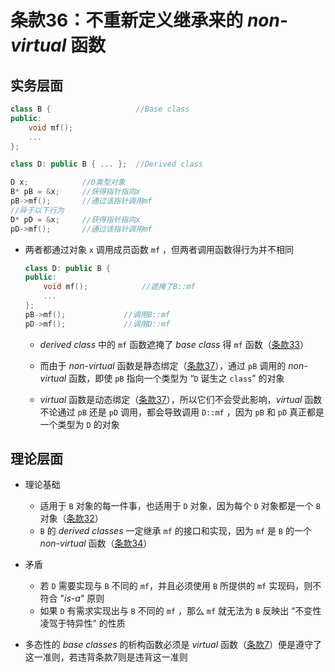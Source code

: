 # 条款36：不重新定义继承来的 $non$-$virtual$ 函数

## 实务层面

```C++
class B {					//Base class
public:
    void mf();
    ...
};

class D: public B { ... };	//Derived class

D x;			//D类型对象
B* pB = &x;		//获得指针指向x
pB->mf();		//通过该指针调用mf
//异于以下行为
D* pD = &x;		//获得指针指向x
pD->mf();		//通过该指针调用mf
```

+ 两者都通过对象 `x` 调用成员函数 `mf` ，但两者调用函数得行为并不相同

  ```C++
  class D: public B {
  public:
      void mf();			//遮掩了B::mf
      ...
  };
  pB->mf();				//调用B::mf
  pD->mf();				//调用D::mf
  ```

  + $derived\ class$ 中的 `mf` 函数遮掩了 $base\ class$ 得 `mf` 函数（[条款33](条款33：避免遮掩继承而来的名称.md)）
  + 而由于 $non$-$virtual$ 函数是静态绑定（[条款37]()），通过 `pB` 调用的 $non$-$virtual$ 函数，即使 `pB` 指向一个类型为 “`D` 诞生之 `class`” 的对象

  + $virtual$ 函数是动态绑定（[条款37]()），所以它们不会受此影响，$virtual$ 函数不论通过 `pB` 还是 `pD` 调用，都会导致调用 `D::mf` ，因为 `pB` 和 `pD` 真正都是一个类型为 `D` 的对象



## 理论层面

+ 理论基础
  + 适用于 `B` 对象的每一件事，也适用于 `D` 对象，因为每个 `D` 对象都是一个 `B` 对象（[条款32](条款32：确定public继承塑模出is-a关系.md)）
  + `B` 的 $derived\ classes$ 一定继承 `mf` 的接口和实现，因为 `mf` 是 `B` 的一个 $non$-$virtual$ 函数（[条款34](条款34：区分接口继承和实现继承.md)）

+ 矛盾
  + 若 `D` 需要实现与 `B` 不同的 `mf`，并且必须使用 `B` 所提供的 `mf` 实现码，则不符合 "$is$-$a$" 原则
  + 如果 `D` 有需求实现出与 `B` 不同的 `mf` ，那么 `mf` 就无法为 `B` 反映出 “不变性凌驾于特异性” 的性质
+ 多态性的 $base\ classes$ 的析构函数必须是 $virtual$ 函数（[条款7](F:\滔天\文件\学校\大学\专业\C++\C++笔记\2.构造、析构、赋值运算\条款07：为多态基类声明virtual析构函数.md)）便是遵守了这一准则，若违背条款7则是违背这一准则

